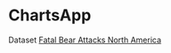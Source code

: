 # ChartsApp

Dataset [Fatal Bear Attacks North America](https://www.kaggle.com/datasets/danela/fatal-bear-attacks-north-america?resource=download)
